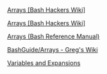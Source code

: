 

 [Arrays [Bash Hackers Wiki]](https://web.archive.org/web/20230403055152/https://wiki.bash-hackers.org/syntax/arrays) 

 [Arrays [Bash Hackers Wiki]](https://web.archive.org/web/20230403055152/https://wiki.bash-hackers.org/syntax/arrays) 

 [Arrays (Bash Reference Manual)](https://www.gnu.org/software/bash/manual/html_node/Arrays.html) 

 [BashGuide/Arrays - Greg's Wiki](https://mywiki.wooledge.org/BashGuide/Arrays) 

 [Variables and Expansions](https://guide.bash.academy/expansions/?=What_are_arrays_and_why_should_I_use_them?#h5.1) 
